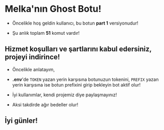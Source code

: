 # Melka'nın Ghost Botu!

  - Öncelikle hoş geldin kullanıcı, bu botun **part 1** versiyonudur!
  
  - Şu anlık toplam **51** komut vardır!
  
## Hizmet koşulları ve şartlarını kabul edersiniz, projeyi indirince!
  
  - Öncelikle anlatayım,
  
  - **.env**'de `TOKEN` yazan yerin karşısına botunuzun tokenini, `PREFIX` yazan yerin karşısına ise botun prefixini girip bekleyin bot aktif olur!
  
  - İyi kullanımlar, kendi projemiz diye paylaşmayınız!
  
  - Aksi takdirde ağır bedeller olur!
 
## İyi günler!
